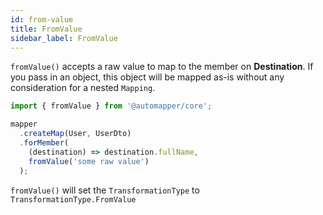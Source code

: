 ```yaml
---
id: from-value
title: FromValue
sidebar_label: FromValue
---
```


`fromValue()` accepts a raw value to map to the member on **Destination**. If you pass in an object, this object will be mapped as-is without any consideration for a nested `Mapping`.

```ts
import { fromValue } from '@automapper/core';

mapper
  .createMap(User, UserDto)
  .forMember(
    (destination) => destination.fullName,
    fromValue('some raw value')
  );
```

`fromValue()` will set the `TransformationType` to `TransformationType.FromValue`
